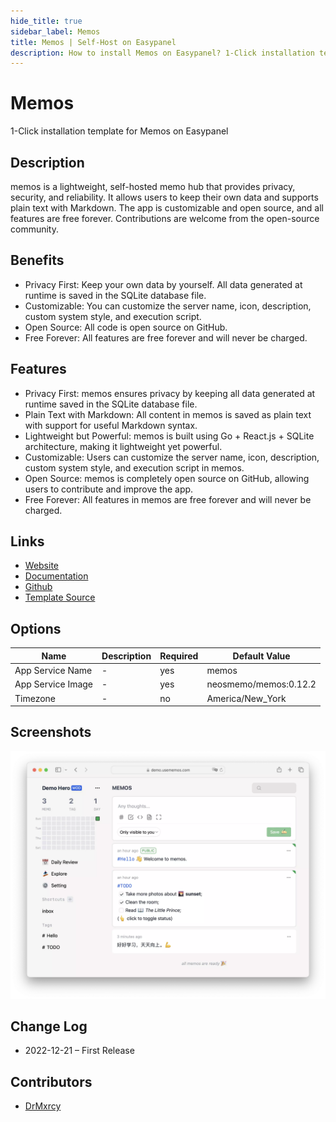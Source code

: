 ```yaml
---
hide_title: true
sidebar_label: Memos
title: Memos | Self-Host on Easypanel
description: How to install Memos on Easypanel? 1-Click installation template for Memos on Easypanel
---
```


<!-- generated -->

# Memos

1-Click installation template for Memos on Easypanel

## Description

memos is a lightweight, self-hosted memo hub that provides privacy, security, and reliability. It allows users to keep their own data and supports plain text with Markdown. The app is customizable and open source, and all features are free forever. Contributions are welcome from the open-source community.

## Benefits

- Privacy First: Keep your own data by yourself. All data generated at runtime is saved in the SQLite database file.
- Customizable: You can customize the server name, icon, description, custom system style, and execution script.
- Open Source: All code is open source on GitHub.
- Free Forever: All features are free forever and will never be charged.

## Features

- Privacy First: memos ensures privacy by keeping all data generated at runtime saved in the SQLite database file.
- Plain Text with Markdown: All content in memos is saved as plain text with support for useful Markdown syntax.
- Lightweight but Powerful: memos is built using Go + React.js + SQLite architecture, making it lightweight yet powerful.
- Customizable: Users can customize the server name, icon, description, custom system style, and execution script in memos.
- Open Source: memos is completely open source on GitHub, allowing users to contribute and improve the app.
- Free Forever: All features in memos are free forever and will never be charged.

## Links

- [Website](https://usememos.com/)
- [Documentation](https://github.com/usememos/memos#deploy-with-docker-in-seconds)
- [Github](https://github.com/usememos/memos)
- [Template Source](https://github.com/easypanel-io/templates/tree/main/templates/memos)

## Options

Name | Description | Required | Default Value
-|-|-|-
App Service Name | - | yes | memos
App Service Image | - | yes | neosmemo/memos:0.12.2
Timezone | - | no | America/New_York

## Screenshots

![Memos Screenshot](./assets/screenshot.png)

## Change Log

- 2022-12-21 – First Release

## Contributors

- [DrMxrcy](https://github.com/DrMxrcy)
